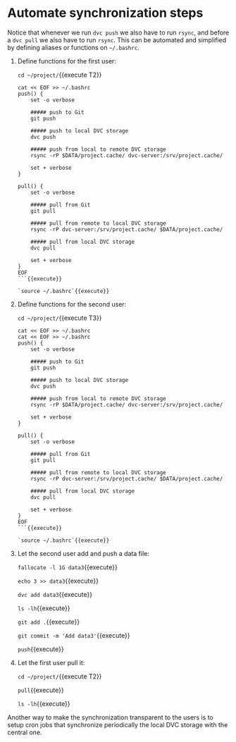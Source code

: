 # Automate synchronization steps

Notice that whenever we run `dvc push` we also have to run `rsync`,
and before a `dvc pull` we also have to run `rsync`. This can be
automated and simplified by defining aliases or functions on
`~/.bashrc`.

1. Define functions for the first user:

   `cd ~/project/`{{execute T2}}
   
   ```
   cat << EOF >> ~/.bashrc
   push() {
       set -o verbose
       
       ##### push to Git
       git push
       
       ##### push to local DVC storage
       dvc push
       
       ##### push from local to remote DVC storage
       rsync -rP $DATA/project.cache/ dvc-server:/srv/project.cache/
           
       set + verbose
   }
   
   pull() {
       set -o verbose
       
       ##### pull from Git
       git pull
       
       ##### pull from remote to local DVC storage
       rsync -rP dvc-server:/srv/project.cache/ $DATA/project.cache/
           
       ##### pull from local DVC storage
       dvc pull
       
       set + verbose
   }
   EOF
   ```{{execute}}
   
   `source ~/.bashrc`{{execute}}

2. Define functions for the second user:

   `cd ~/project/`{{execute T3}}
   
   ```
   cat << EOF >> ~/.bashrc
   cat << EOF >> ~/.bashrc
   push() {
       set -o verbose
       
       ##### push to Git
       git push
       
       ##### push to local DVC storage
       dvc push
       
       ##### push from local to remote DVC storage
       rsync -rP $DATA/project.cache/ dvc-server:/srv/project.cache/
           
       set + verbose
   }
   
   pull() {
       set -o verbose
       
       ##### pull from Git
       git pull
       
       ##### pull from remote to local DVC storage
       rsync -rP dvc-server:/srv/project.cache/ $DATA/project.cache/
           
       ##### pull from local DVC storage
       dvc pull
       
       set + verbose
   }
   EOF
   ```{{execute}}
   
   `source ~/.bashrc`{{execute}}

3. Let the second user add and push a data file:

   `fallocate -l 1G data3`{{execute}}
   
   `echo 3 >> data3`{{execute}}
   
   `dvc add data3`{{execute}}
   
   `ls -lh`{{execute}}
   
   `git add .`{{execute}}
   
   `git commit -m 'Add data3'`{{execute}}
   
   `push`{{execute}}

4. Let the first user pull it:

   `cd ~/project/`{{execute T2}}

   `pull`{{execute}}
   
   `ls -lh`{{execute}}
   
Another way to make the synchronization transparent to the users is to
setup cron jobs that synchronize periodically the local DVC storage
with the central one.
